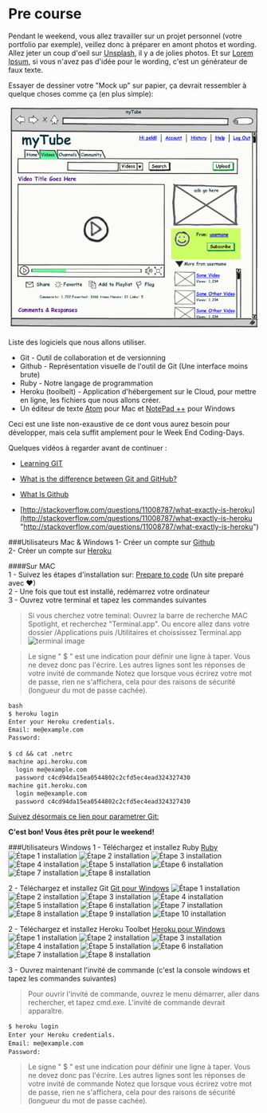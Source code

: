 Pre course
================

Pendant le weekend, vous allez travailler sur un projet personnel (votre portfolio par exemple), veillez donc à préparer en amont photos et wording.
Allez jeter un coup d'oeil sur [Unsplash](https://unsplash.com/ "Unsplash"), il y a de jolies photos.
Et sur [Lorem Ipsum](http://fr.lipsum.com/ "Lorem Ipsum"), si vous n'avez pas d'idée pour le wording, c'est un générateur de faux texte.

Essayer de dessiner votre "Mock up" sur papier, ça devrait ressembler à quelque choses comme ça (en plus simple):

![mockup image](https://raw.githubusercontent.com/makersacademy/taster2.0/master/assets/images/HTML%20Challenge/mockup%20example.gif)

Liste des logiciels que nous allons utiliser.

- Git - Outil de collaboration et de versionning
- Github - Représentation visuelle de l'outil de Git (Une interface moins brute)
- Ruby - Notre langage de programmation
- Heroku (toolbelt) - Application d'hébergement sur le Cloud, pour mettre en ligne, les fichiers que nous allons créer.
- Un éditeur de texte [Atom](https://atom.io/ "Atom.io") pour Mac et [NotePad ++](https://notepad-plus-plus.org/fr/ "NotePad ++") pour Windows

Ceci est une liste non-exaustive de ce dont vous aurez besoin pour développer, mais cela suffit amplement pour le Week End Coding-Days.

Quelques vidéos à regarder avant de continuer :
- [Learning GIT](https://www.youtube.com/watch?v=_Jmkvv_nKTE "Learning GIT")
- [What is the difference between Git and GitHub? ](https://www.youtube.com/watch?v=xKVlZ3wFVKA "What is the difference between Git and GitHub? ")
- [What Is Github ](https://www.youtube.com/watch?v=VUaBfYCmJls "What Is Github ")

- [http://stackoverflow.com/questions/11008787/what-exactly-is-heroku](http://stackoverflow.com/questions/11008787/what-exactly-is-heroku "http://stackoverflow.com/questions/11008787/what-exactly-is-heroku")

###Utilisateurs Mac & Windows
1- Créer un compte sur [Github](https://github.com/join "Github")                                            
2- Créer un compte sur [Heroku](https://signup.heroku.com/ "Heroku")



####Sur MAC                                                
1 - Suivez les étapes d'installation sur: [Prepare to code](http://preparetocode.io "prepare to code") (Un site preparé avec &#9829;)                                       
2 - Une fois que tout est installé, redémarrez votre ordinateur                                                           
3 - Ouvrez votre terminal et tapez les commandes suivantes           


>Si vous cherchez votre teminal: Ouvrez la barre de recherche MAC Spotlight, et recherchez "Terminal.app".
Ou encore allez dans votre dossier /Applications puis /Utilitaires et choississez Terminal.app
![terminal image](http://apple.blogovlow.com/files/2012/02/Terminal.png)

>Le signe " $ " est une indication pour définir une ligne à taper. Vous ne devez donc pas l'écrire. Les autres lignes sont les réponses de votre invité de commande
>Notez que lorsque vous écrirez votre mot de passe, rien ne s'affichera, cela pour des raisons de sécurité (longueur du mot de passe cachée).

```
bash
$ heroku login
Enter your Heroku credentials.
Email: me@example.com
Password:

$ cd && cat .netrc
machine api.heroku.com
  login me@example.com
  password c4cd94da15ea0544802c2cfd5ec4ead324327430
machine git.heroku.com
  login me@example.com
  password c4cd94da15ea0544802c2cfd5ec4ead324327430
```

[Suivez désormais ce lien pour parametrer Git:](https://help.github.com/articles/set-up-git/ "Set up Git")

**C'est bon! Vous êtes prêt pour le weekend!**


###Utilisateurs Windows
1 - Téléchargez et installez Ruby [Ruby](http://rubyinstaller.org/downloads/ "Ruby")
![Étape 1 installation](https://raw.githubusercontent.com/Coding-Days/coding-days/tree/master/assets/images/Pre%20Course/ruby/1.jpg)
![Étape 2 installation](https://raw.githubusercontent.com/Coding-Days/coding-days/tree/master/assets/images/Pre%20Course/ruby/2.jpg)
![Étape 3 installation](https://raw.githubusercontent.com/Coding-Days/coding-days/tree/master/assets/images/Pre%20Course/ruby/3.jpg)
![Étape 4 installation](https://raw.githubusercontent.com/Coding-Days/coding-days/tree/master/assets/images/Pre%20Course/ruby/4.jpg)
![Étape 5 installation](https://raw.githubusercontent.com/Coding-Days/coding-days/tree/master/assets/images/Pre%20Course/ruby/5.jpg)
![Étape 6 installation](https://raw.githubusercontent.com/Coding-Days/coding-days/tree/master/assets/images/Pre%20Course/ruby/6.jpg)
![Étape 7 installation](https://raw.githubusercontent.com/Coding-Days/coding-days/tree/master/assets/images/Pre%20Course/ruby/7.jpg)
![Étape 8 installation](https://raw.githubusercontent.com/Coding-Days/coding-days/tree/master/assets/images/Pre%20Course/ruby/8.jpg)

2 - Téléchargez et installez Git [Git pour Windows](https://git-for-windows.github.io/ "Git pour Windows")
![Étape 1 installation](https://raw.githubusercontent.com/Coding-Days/coding-days/tree/master/assets/images/Pre%20Course/git/1.jpg)
![Étape 2 installation](https://raw.githubusercontent.com/Coding-Days/coding-days/tree/master/assets/images/Pre%20Course/git/2.jpg)
![Étape 3 installation](https://raw.githubusercontent.com/Coding-Days/coding-days/tree/master/assets/images/Pre%20Course/git/3.jpg)
![Étape 4 installation](https://raw.githubusercontent.com/Coding-Days/coding-days/tree/master/assets/images/Pre%20Course/git/4.jpg)
![Étape 5 installation](https://raw.githubusercontent.com/Coding-Days/coding-days/tree/master/assets/images/Pre%20Course/git/5.jpg)
![Étape 6 installation](https://raw.githubusercontent.com/Coding-Days/coding-days/tree/master/assets/images/Pre%20Course/git/6.jpg)
![Étape 7 installation](https://raw.githubusercontent.com/Coding-Days/coding-days/tree/master/assets/images/Pre%20Course/git/7.jpg)
![Étape 8 installation](https://raw.githubusercontent.com/Coding-Days/coding-days/tree/master/assets/images/Pre%20Course/git/8.jpg)
![Étape 9 installation](https://raw.githubusercontent.com/Coding-Days/coding-days/tree/master/assets/images/Pre%20Course/git/9.jpg)
![Étape 10 installation](https://raw.githubusercontent.com/Coding-Days/coding-days/tree/master/assets/images/Pre%20Course/git/10.jpg)

2 - Téléchargez et installez Heroku Toolbet [Heroku pour Windows](https://toolbelt.heroku.com/windows "Heroku pour Windows")
![Étape 1 installation](https://raw.githubusercontent.com/Coding-Days/coding-days/tree/master/assets/images/Pre%20Course/heroku/1.jpg)
![Étape 2 installation](https://raw.githubusercontent.com/Coding-Days/coding-days/tree/master/assets/images/Pre%20Course/heroku/2.jpg)
![Étape 3 installation](https://raw.githubusercontent.com/Coding-Days/coding-days/tree/master/assets/images/Pre%20Course/heroku/3.jpg)
![Étape 4 installation](https://raw.githubusercontent.com/Coding-Days/coding-days/tree/master/assets/images/Pre%20Course/heroku/4.jpg)
![Étape 5 installation](https://raw.githubusercontent.com/Coding-Days/coding-days/tree/master/assets/images/Pre%20Course/heroku/5.jpg)
![Étape 6 installation](https://raw.githubusercontent.com/Coding-Days/coding-days/tree/master/assets/images/Pre%20Course/heroku/6.jpg)
![Étape 7 installation](https://raw.githubusercontent.com/Coding-Days/coding-days/tree/master/assets/images/Pre%20Course/heroku/7.jpg)
![Étape 8 installation](https://raw.githubusercontent.com/Coding-Days/coding-days/tree/master/assets/images/Pre%20Course/heroku/8.jpg)

3 - Ouvrez maintenant l'invité de commande (c'est la console windows et tapez les commandes suivantes)
>Pour ouvrir l'invité de commande, ouvrez le menu démarrer, aller dans rechercher, et tapez cmd.exe.
>L'invité de commande devrait apparaître.


```bash
$ heroku login
Enter your Heroku credentials.
Email: me@example.com
Password:
```

>Le signe " $ " est une indication pour définir une ligne à taper. Vous ne devez donc pas l'écrire. Les autres lignes sont les réponses de votre invité de commande
>Notez que lorsque vous écrirez votre mot de passe, rien ne s'affichera, cela pour des raisons de sécurité (longueur du mot de passe cachée).
